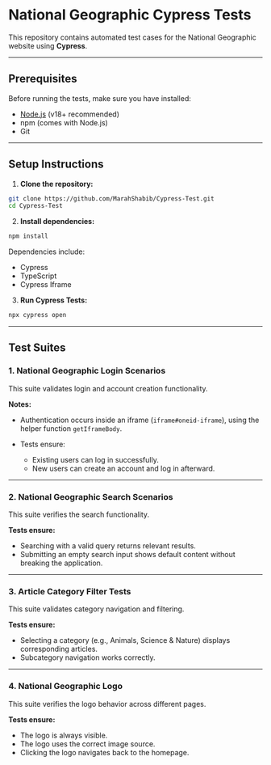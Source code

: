 # National Geographic Cypress Tests

This repository contains automated test cases for the National Geographic website using **Cypress**.

---

## Prerequisites

Before running the tests, make sure you have installed:

* [Node.js](https://nodejs.org/) (v18+ recommended)
* npm (comes with Node.js)
* Git

---

## Setup Instructions

1. **Clone the repository:**

```bash
git clone https://github.com/MarahShabib/Cypress-Test.git
cd Cypress-Test
```

2. **Install dependencies:**

```bash
npm install
```

Dependencies include:

* Cypress
* TypeScript
* Cypress Iframe

3. **Run Cypress Tests:**

```bash
npx cypress open
```

---

## Test Suites

### 1. National Geographic Login Scenarios

This suite validates login and account creation functionality.

**Notes:**

* Authentication occurs inside an iframe (`iframe#oneid-iframe`), using the helper function `getIframeBody`.
* Tests ensure:

  * Existing users can log in successfully.
  * New users can create an account and log in afterward.

---

### 2. National Geographic Search Scenarios

This suite verifies the search functionality.

**Tests ensure:**

* Searching with a valid query returns relevant results.
* Submitting an empty search input shows default content without breaking the application.

---

### 3. Article Category Filter Tests

This suite validates category navigation and filtering.

**Tests ensure:**

* Selecting a category (e.g., Animals, Science & Nature) displays corresponding articles.
* Subcategory navigation works correctly.

---

### 4. National Geographic Logo

This suite verifies the logo behavior across different pages.

**Tests ensure:**

* The logo is always visible.
* The logo uses the correct image source.
* Clicking the logo navigates back to the homepage.







